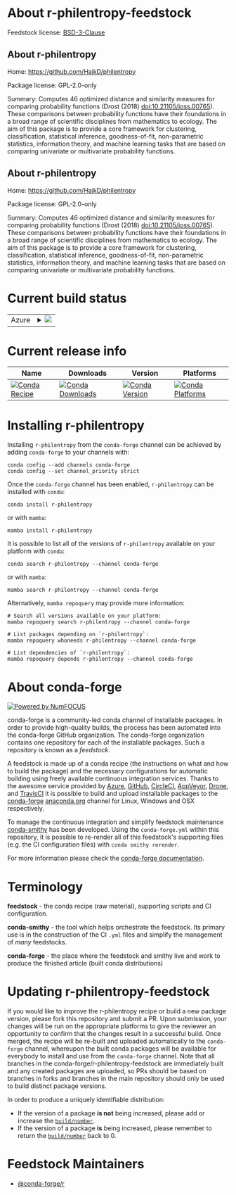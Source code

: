 About r-philentropy-feedstock
=============================

Feedstock license: [BSD-3-Clause](https://github.com/conda-forge/r-philentropy-feedstock/blob/main/LICENSE.txt)


About r-philentropy
-------------------

Home: https://github.com/HajkD/philentropy

Package license: GPL-2.0-only

Summary: Computes 46 optimized distance and similarity measures for comparing probability functions (Drost (2018) <doi:10.21105/joss.00765>). These comparisons between probability functions have their foundations in a broad range of scientific disciplines from mathematics to ecology. The aim of this package is to provide a core framework for clustering, classification, statistical inference, goodness-of-fit, non-parametric statistics, information theory, and machine learning tasks that are based on comparing univariate or multivariate probability functions.

About r-philentropy
-------------------

Home: https://github.com/HajkD/philentropy

Package license: GPL-2.0-only

Summary: Computes 46 optimized distance and similarity measures for comparing probability functions (Drost (2018) <doi:10.21105/joss.00765>). These comparisons between probability functions have their foundations in a broad range of scientific disciplines from mathematics to ecology. The aim of this package is to provide a core framework for clustering, classification, statistical inference, goodness-of-fit, non-parametric statistics, information theory, and machine learning tasks that are based on comparing univariate or multivariate probability functions.

Current build status
====================


<table>
    
  <tr>
    <td>Azure</td>
    <td>
      <details>
        <summary>
          <a href="https://dev.azure.com/conda-forge/feedstock-builds/_build/latest?definitionId=11122&branchName=main">
            <img src="https://dev.azure.com/conda-forge/feedstock-builds/_apis/build/status/r-philentropy-feedstock?branchName=main">
          </a>
        </summary>
        <table>
          <thead><tr><th>Variant</th><th>Status</th></tr></thead>
          <tbody><tr>
              <td>linux_64_r_base4.3</td>
              <td>
                <a href="https://dev.azure.com/conda-forge/feedstock-builds/_build/latest?definitionId=11122&branchName=main">
                  <img src="https://dev.azure.com/conda-forge/feedstock-builds/_apis/build/status/r-philentropy-feedstock?branchName=main&jobName=linux&configuration=linux%20linux_64_r_base4.3" alt="variant">
                </a>
              </td>
            </tr><tr>
              <td>linux_64_r_base4.4</td>
              <td>
                <a href="https://dev.azure.com/conda-forge/feedstock-builds/_build/latest?definitionId=11122&branchName=main">
                  <img src="https://dev.azure.com/conda-forge/feedstock-builds/_apis/build/status/r-philentropy-feedstock?branchName=main&jobName=linux&configuration=linux%20linux_64_r_base4.4" alt="variant">
                </a>
              </td>
            </tr><tr>
              <td>osx_64_r_base4.3</td>
              <td>
                <a href="https://dev.azure.com/conda-forge/feedstock-builds/_build/latest?definitionId=11122&branchName=main">
                  <img src="https://dev.azure.com/conda-forge/feedstock-builds/_apis/build/status/r-philentropy-feedstock?branchName=main&jobName=osx&configuration=osx%20osx_64_r_base4.3" alt="variant">
                </a>
              </td>
            </tr><tr>
              <td>osx_64_r_base4.4</td>
              <td>
                <a href="https://dev.azure.com/conda-forge/feedstock-builds/_build/latest?definitionId=11122&branchName=main">
                  <img src="https://dev.azure.com/conda-forge/feedstock-builds/_apis/build/status/r-philentropy-feedstock?branchName=main&jobName=osx&configuration=osx%20osx_64_r_base4.4" alt="variant">
                </a>
              </td>
            </tr><tr>
              <td>win_64_r_base4.3</td>
              <td>
                <a href="https://dev.azure.com/conda-forge/feedstock-builds/_build/latest?definitionId=11122&branchName=main">
                  <img src="https://dev.azure.com/conda-forge/feedstock-builds/_apis/build/status/r-philentropy-feedstock?branchName=main&jobName=win&configuration=win%20win_64_r_base4.3" alt="variant">
                </a>
              </td>
            </tr><tr>
              <td>win_64_r_base4.4</td>
              <td>
                <a href="https://dev.azure.com/conda-forge/feedstock-builds/_build/latest?definitionId=11122&branchName=main">
                  <img src="https://dev.azure.com/conda-forge/feedstock-builds/_apis/build/status/r-philentropy-feedstock?branchName=main&jobName=win&configuration=win%20win_64_r_base4.4" alt="variant">
                </a>
              </td>
            </tr>
          </tbody>
        </table>
      </details>
    </td>
  </tr>
</table>

Current release info
====================

| Name | Downloads | Version | Platforms |
| --- | --- | --- | --- |
| [![Conda Recipe](https://img.shields.io/badge/recipe-r--philentropy-green.svg)](https://anaconda.org/conda-forge/r-philentropy) | [![Conda Downloads](https://img.shields.io/conda/dn/conda-forge/r-philentropy.svg)](https://anaconda.org/conda-forge/r-philentropy) | [![Conda Version](https://img.shields.io/conda/vn/conda-forge/r-philentropy.svg)](https://anaconda.org/conda-forge/r-philentropy) | [![Conda Platforms](https://img.shields.io/conda/pn/conda-forge/r-philentropy.svg)](https://anaconda.org/conda-forge/r-philentropy) |

Installing r-philentropy
========================

Installing `r-philentropy` from the `conda-forge` channel can be achieved by adding `conda-forge` to your channels with:

```
conda config --add channels conda-forge
conda config --set channel_priority strict
```

Once the `conda-forge` channel has been enabled, `r-philentropy` can be installed with `conda`:

```
conda install r-philentropy
```

or with `mamba`:

```
mamba install r-philentropy
```

It is possible to list all of the versions of `r-philentropy` available on your platform with `conda`:

```
conda search r-philentropy --channel conda-forge
```

or with `mamba`:

```
mamba search r-philentropy --channel conda-forge
```

Alternatively, `mamba repoquery` may provide more information:

```
# Search all versions available on your platform:
mamba repoquery search r-philentropy --channel conda-forge

# List packages depending on `r-philentropy`:
mamba repoquery whoneeds r-philentropy --channel conda-forge

# List dependencies of `r-philentropy`:
mamba repoquery depends r-philentropy --channel conda-forge
```


About conda-forge
=================

[![Powered by
NumFOCUS](https://img.shields.io/badge/powered%20by-NumFOCUS-orange.svg?style=flat&colorA=E1523D&colorB=007D8A)](https://numfocus.org)

conda-forge is a community-led conda channel of installable packages.
In order to provide high-quality builds, the process has been automated into the
conda-forge GitHub organization. The conda-forge organization contains one repository
for each of the installable packages. Such a repository is known as a *feedstock*.

A feedstock is made up of a conda recipe (the instructions on what and how to build
the package) and the necessary configurations for automatic building using freely
available continuous integration services. Thanks to the awesome service provided by
[Azure](https://azure.microsoft.com/en-us/services/devops/), [GitHub](https://github.com/),
[CircleCI](https://circleci.com/), [AppVeyor](https://www.appveyor.com/),
[Drone](https://cloud.drone.io/welcome), and [TravisCI](https://travis-ci.com/)
it is possible to build and upload installable packages to the
[conda-forge](https://anaconda.org/conda-forge) [anaconda.org](https://anaconda.org/)
channel for Linux, Windows and OSX respectively.

To manage the continuous integration and simplify feedstock maintenance
[conda-smithy](https://github.com/conda-forge/conda-smithy) has been developed.
Using the ``conda-forge.yml`` within this repository, it is possible to re-render all of
this feedstock's supporting files (e.g. the CI configuration files) with ``conda smithy rerender``.

For more information please check the [conda-forge documentation](https://conda-forge.org/docs/).

Terminology
===========

**feedstock** - the conda recipe (raw material), supporting scripts and CI configuration.

**conda-smithy** - the tool which helps orchestrate the feedstock.
                   Its primary use is in the construction of the CI ``.yml`` files
                   and simplify the management of *many* feedstocks.

**conda-forge** - the place where the feedstock and smithy live and work to
                  produce the finished article (built conda distributions)


Updating r-philentropy-feedstock
================================

If you would like to improve the r-philentropy recipe or build a new
package version, please fork this repository and submit a PR. Upon submission,
your changes will be run on the appropriate platforms to give the reviewer an
opportunity to confirm that the changes result in a successful build. Once
merged, the recipe will be re-built and uploaded automatically to the
`conda-forge` channel, whereupon the built conda packages will be available for
everybody to install and use from the `conda-forge` channel.
Note that all branches in the conda-forge/r-philentropy-feedstock are
immediately built and any created packages are uploaded, so PRs should be based
on branches in forks and branches in the main repository should only be used to
build distinct package versions.

In order to produce a uniquely identifiable distribution:
 * If the version of a package **is not** being increased, please add or increase
   the [``build/number``](https://docs.conda.io/projects/conda-build/en/latest/resources/define-metadata.html#build-number-and-string).
 * If the version of a package **is** being increased, please remember to return
   the [``build/number``](https://docs.conda.io/projects/conda-build/en/latest/resources/define-metadata.html#build-number-and-string)
   back to 0.

Feedstock Maintainers
=====================

* [@conda-forge/r](https://github.com/conda-forge/r/)

